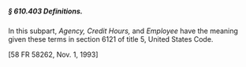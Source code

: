 ##### § 610.403 Definitions. #####

In this subpart, *Agency, Credit Hours,* and *Employee* have the meaning given these terms in section 6121 of title 5, United States Code.

[58 FR 58262, Nov. 1, 1993]